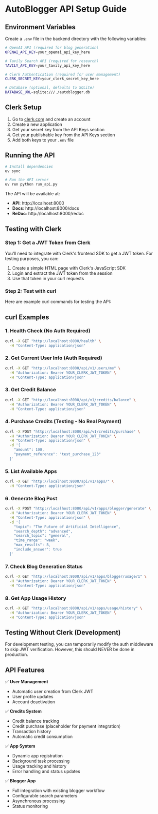 # AutoBlogger API Setup Guide

## Environment Variables

Create a `.env` file in the backend directory with the following variables:

```bash
# OpenAI API (required for blog generation)
OPENAI_API_KEY=your_openai_api_key_here

# Tavily Search API (required for research)
TAVILY_API_KEY=your_tavily_api_key_here

# Clerk Authentication (required for user management)
CLERK_SECRET_KEY=your_clerk_secret_key_here

# Database (optional, defaults to SQLite)
DATABASE_URL=sqlite:///./autoblogger.db
```

## Clerk Setup

1. Go to [clerk.com](https://clerk.com) and create an account
2. Create a new application
3. Get your secret key from the API Keys section
4. Get your publishable key from the API Keys section
5. Add both keys to your `.env` file

## Running the API

```bash
# Install dependencies
uv sync

# Run the API server
uv run python run_api.py
```

The API will be available at:
- **API**: http://localhost:8000
- **Docs**: http://localhost:8000/docs
- **ReDoc**: http://localhost:8000/redoc

## Testing with Clerk

### Step 1: Get a JWT Token from Clerk

You'll need to integrate with Clerk's frontend SDK to get a JWT token. For testing purposes, you can:

1. Create a simple HTML page with Clerk's JavaScript SDK
2. Login and extract the JWT token from the session
3. Use that token in your curl requests

### Step 2: Test with curl

Here are example curl commands for testing the API:

## curl Examples

### 1. Health Check (No Auth Required)
```bash
curl -X GET "http://localhost:8000/health" \
  -H "Content-Type: application/json"
```

### 2. Get Current User Info (Auth Required)
```bash
curl -X GET "http://localhost:8000/api/v1/users/me" \
  -H "Authorization: Bearer YOUR_CLERK_JWT_TOKEN" \
  -H "Content-Type: application/json"
```

### 3. Get Credit Balance
```bash
curl -X GET "http://localhost:8000/api/v1/credits/balance" \
  -H "Authorization: Bearer YOUR_CLERK_JWT_TOKEN" \
  -H "Content-Type: application/json"
```

### 4. Purchase Credits (Testing - No Real Payment)
```bash
curl -X POST "http://localhost:8000/api/v1/credits/purchase" \
  -H "Authorization: Bearer YOUR_CLERK_JWT_TOKEN" \
  -H "Content-Type: application/json" \
  -d '{
    "amount": 100,
    "payment_reference": "test_purchase_123"
  }'
```

### 5. List Available Apps
```bash
curl -X GET "http://localhost:8000/api/v1/apps/" \
  -H "Content-Type: application/json"
```

### 6. Generate Blog Post
```bash
curl -X POST "http://localhost:8000/api/v1/apps/blogger/generate" \
  -H "Authorization: Bearer YOUR_CLERK_JWT_TOKEN" \
  -H "Content-Type: application/json" \
  -d '{
    "topic": "The Future of Artificial Intelligence",
    "search_depth": "advanced",
    "search_topic": "general",
    "time_range": "week",
    "max_results": 8,
    "include_answer": true
  }'
```

### 7. Check Blog Generation Status
```bash
curl -X GET "http://localhost:8000/api/v1/apps/blogger/usage/1" \
  -H "Authorization: Bearer YOUR_CLERK_JWT_TOKEN" \
  -H "Content-Type: application/json"
```

### 8. Get App Usage History
```bash
curl -X GET "http://localhost:8000/api/v1/apps/usage/history" \
  -H "Authorization: Bearer YOUR_CLERK_JWT_TOKEN" \
  -H "Content-Type: application/json"
```

## Testing Without Clerk (Development)

For development testing, you can temporarily modify the auth middleware to skip JWT verification. However, this should NEVER be done in production.

## API Features

✅ **User Management**
- Automatic user creation from Clerk JWT
- User profile updates
- Account deactivation

✅ **Credits System**
- Credit balance tracking
- Credit purchase (placeholder for payment integration)
- Transaction history
- Automatic credit consumption

✅ **App System**
- Dynamic app registration
- Background task processing
- Usage tracking and history
- Error handling and status updates

✅ **Blogger App**
- Full integration with existing blogger workflow
- Configurable search parameters
- Asynchronous processing
- Status monitoring